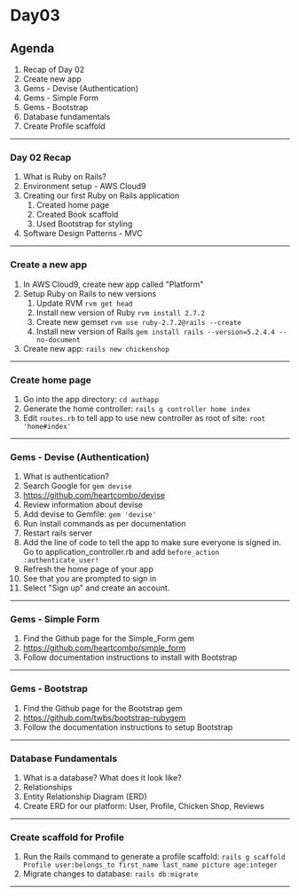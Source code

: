 # Day03


## Agenda

1. Recap of Day 02
2. Create new app
1. Gems - Devise (Authentication)
2. Gems - Simple Form
3. Gems - Bootstrap
3. Database fundamentals
3. Create Profile scaffold


---

### Day 02 Recap

1. What is Ruby on Rails?
2. Environment setup - AWS Cloud9
3. Creating our first Ruby on Rails application
   1. Created home page
   2. Created Book scaffold
   3. Used Bootstrap for styling
4. Software Design Patterns - MVC

---

### Create a new app

1. In AWS Cloud9, create new app called "Platform"
2. Setup Ruby on Rails to new versions
   1. Update RVM `rvm get head`
   2. Install new version of Ruby `rvm install 2.7.2`
   3. Create new gemset `rvm use ruby-2.7.2@rails --create`
   4. Install new version of Rails `gem install rails --version=5.2.4.4 --no-document`
1. Create new app: `rails new chickenshop`


---

### Create home page
1. Go into the app directory: `cd authapp`
2. Generate the home controller: `rails g controller home index`
3. Edit `routes.rb` to tell app to use new controller as root of site: `root 'home#index'`

---

### Gems - Devise (Authentication)
1. What is authentication?
2. Search Google for `gem devise`
3. https://github.com/heartcombo/devise
4. Review information about devise
5. Add devise to Gemfile: `gem 'devise'`
6. Run install commands as per documentation
7. Restart rails server
8. Add the line of code to tell the app to make sure everyone is signed in. Go to  application_controller.rb and add `before_action :authenticate_user!`
9. Refresh the home page of your app
10. See that you are prompted to sign in
11. Select "Sign up" and create an account.


---

### Gems - Simple Form
1. Find the Github page for the Simple_Form gem
2. https://github.com/heartcombo/simple_form
3. Follow documentation instructions to install with Bootstrap

---

### Gems - Bootstrap
1. Find the Github page for the Bootstrap gem
2. https://github.com/twbs/bootstrap-rubygem
3. Follow the documentation instructions to setup Bootstrap

---

### Database Fundamentals
1. What is a database? What does it look like?
2. Relationships
2. Entity Relationship Diagram (ERD)
3. Create ERD for our platform: User, Profile, Chicken Shop, Reviews

---

### Create scaffold for Profile
1. Run the Rails command to generate a profile scaffold: `rails g scaffold Profile user:belongs_to first_name last_name picture age:integer`
2. Migrate changes to database: `rails db:migrate`

---

### 
